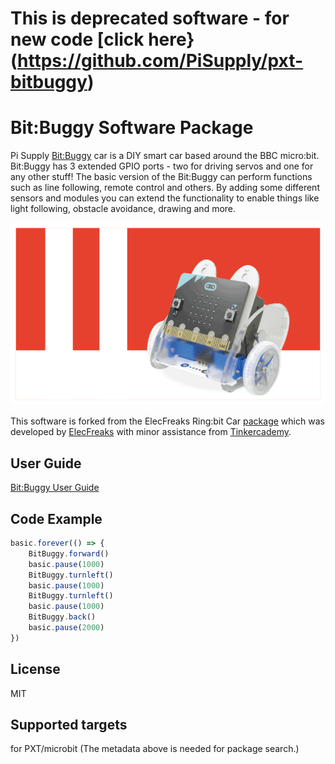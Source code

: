 # This is deprecated software - for new code [click here}(https://github.com/PiSupply/pxt-bitbuggy)

# Bit:Buggy Software Package

Pi Supply [Bit:Buggy](https://www.pi-supply.com) car is a DIY smart car based around the BBC micro:bit. Bit:Buggy has 3 extended GPIO ports - two for driving servos and one for any other stuff! The basic version of the Bit:Buggy can perform functions such as line following, remote control and others. By adding some different sensors and modules you can extend the functionality to enable things like light following, obstacle avoidance, drawing and more.

![](https://github.com/PiSupply/pxt-bitbuggy/blob/master/icon.png?raw=true)

This software is forked from the ElecFreaks Ring:bit Car [package](https://github.com/elecfreaks/pxt-ringbitcar) which was developed by [ElecFreaks](https://www.elecfreaks.com/) with minor assistance from [Tinkercademy](https://tinkercademy.com/).

## User Guide
[Bit:Buggy User Guide](https://www.pi-supply.com)

## Code Example
```JavaScript
basic.forever(() => {
    BitBuggy.forward()
    basic.pause(1000)
    BitBuggy.turnleft()
    basic.pause(1000)
    BitBuggy.turnleft()
    basic.pause(1000)
    BitBuggy.back()
    basic.pause(2000)
})
```

## License
MIT

## Supported targets
for PXT/microbit (The metadata above is needed for package search.)

